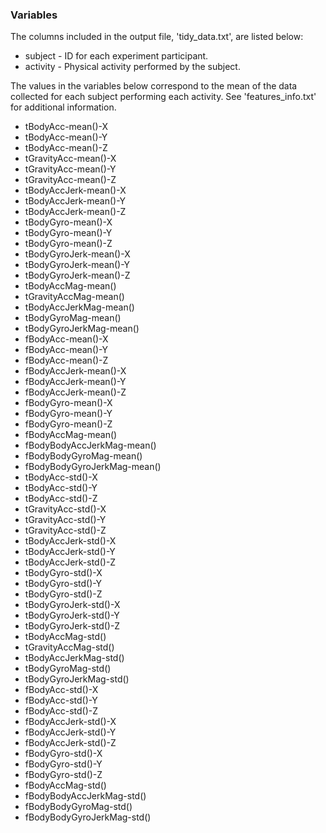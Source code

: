 ### Variables

The columns included in the output file, 'tidy_data.txt', are listed below:

  * subject - ID for each experiment participant.
  * activity - Physical activity performed by the subject.

The values in the variables below correspond to the mean of the data collected for each subject performing each activity. See 'features_info.txt' for additional information.
  * tBodyAcc-mean()-X	
  * tBodyAcc-mean()-Y	
  * tBodyAcc-mean()-Z	
  * tGravityAcc-mean()-X	
  * tGravityAcc-mean()-Y	
  * tGravityAcc-mean()-Z	
  * tBodyAccJerk-mean()-X	
  * tBodyAccJerk-mean()-Y	
  * tBodyAccJerk-mean()-Z	
  * tBodyGyro-mean()-X	
  * tBodyGyro-mean()-Y	
  * tBodyGyro-mean()-Z	
  * tBodyGyroJerk-mean()-X	
  * tBodyGyroJerk-mean()-Y	
  * tBodyGyroJerk-mean()-Z	
  * tBodyAccMag-mean()	
  * tGravityAccMag-mean()	
  * tBodyAccJerkMag-mean()	
  * tBodyGyroMag-mean()	
  * tBodyGyroJerkMag-mean()	
  * fBodyAcc-mean()-X	
  * fBodyAcc-mean()-Y	
  * fBodyAcc-mean()-Z	
  * fBodyAccJerk-mean()-X	
  * fBodyAccJerk-mean()-Y	
  * fBodyAccJerk-mean()-Z	
  * fBodyGyro-mean()-X	
  * fBodyGyro-mean()-Y	
  * fBodyGyro-mean()-Z	
  * fBodyAccMag-mean()	
  * fBodyBodyAccJerkMag-mean()	
  * fBodyBodyGyroMag-mean()	
  * fBodyBodyGyroJerkMag-mean()	
  * tBodyAcc-std()-X	
  * tBodyAcc-std()-Y	
  * tBodyAcc-std()-Z	
  * tGravityAcc-std()-X	
  * tGravityAcc-std()-Y	
  * tGravityAcc-std()-Z	
  * tBodyAccJerk-std()-X	
  * tBodyAccJerk-std()-Y	
  * tBodyAccJerk-std()-Z	
  * tBodyGyro-std()-X	
  * tBodyGyro-std()-Y	
  * tBodyGyro-std()-Z	
  * tBodyGyroJerk-std()-X	
  * tBodyGyroJerk-std()-Y	
  * tBodyGyroJerk-std()-Z	
  * tBodyAccMag-std()	
  * tGravityAccMag-std()	
  * tBodyAccJerkMag-std()	
  * tBodyGyroMag-std()	
  * tBodyGyroJerkMag-std()	
  * fBodyAcc-std()-X	
  * fBodyAcc-std()-Y	
  * fBodyAcc-std()-Z	
  * fBodyAccJerk-std()-X	
  * fBodyAccJerk-std()-Y	
  * fBodyAccJerk-std()-Z	
  * fBodyGyro-std()-X	
  * fBodyGyro-std()-Y	
  * fBodyGyro-std()-Z	
  * fBodyAccMag-std()	
  * fBodyBodyAccJerkMag-std()	
  * fBodyBodyGyroMag-std()	
  * fBodyBodyGyroJerkMag-std()


### 